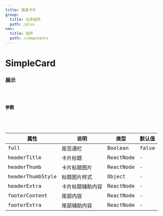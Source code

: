 ```yaml
---
title: 简易卡片
group: 
  title: 业务组件
  path: /plus
nav:
  title: 组件
  path: /components
---
```


# SimpleCard
### 展示

<code src="./demos/demo.tsx" />

### 参数

<API />

| 属性 | 说明 | 类型 | 默认值 |
| --- | --- | --- | --- |
| full | 是否通栏 | Boolean | false |
| headerTitle | 卡片标题 | ReactNode | - |
| headerThumb | 卡片标题图片 | ReactNode | - |
| headerThumbStyle | 标题图片样式 | Object | - |
| headerExtra | 卡片标题辅助内容 | ReactNode | - |
| footerContent | 尾部内容 | ReactNode | - |
| footerExtra | 尾部辅助内容 | ReactNode | - |
